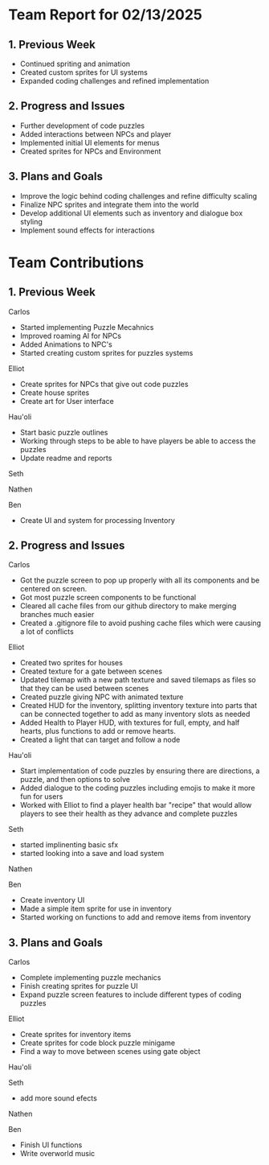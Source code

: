 # Team Report for 02/13/2025


## 1. Previous Week

* Continued spriting and animation
* Created custom sprites for UI systems
* Expanded coding challenges and refined implementation


## 2. Progress and Issues

* Further development of code puzzles 
* Added interactions between NPCs and player
* Implemented initial UI elements for menus
* Created sprites for NPCs and Environment

## 3. Plans and Goals

* Improve the logic behind coding challenges and refine difficulty scaling
* Finalize NPC sprites and integrate them into the world
* Develop additional UI elements such as inventory and dialogue box styling
* Implement sound effects for interactions


# Team Contributions

## 1. Previous Week

Carlos
* Started implementing Puzzle Mecahnics
* Improved roaming AI for NPCs
* Added Animations to NPC's 
* Started creating custom sprites for puzzles systems

Elliot
* Create sprites for NPCs that give out code puzzles
* Create house sprites
* Create art for User interface

Hau'oli
* Start basic puzzle outlines
* Working through steps to be able to have players be able to access the puzzles
* Update readme and reports 

Seth

Nathen

Ben

* Create UI and system for processing Inventory


## 2. Progress and Issues

Carlos
* Got the puzzle screen to pop up properly with all its components and be centered on screen.
* Got most puzzle screen components to be functional
* Cleared all cache files from our github directory to make merging branches much easier
* Created a .gitignore file to avoid pushing cache files which were causing a lot of conflicts

Elliot
* Created two sprites for houses
* Created texture for a gate between scenes
* Updated tilemap with a new path texture and saved tilemaps as files so that they can be used between scenes
* Created puzzle giving NPC with animated texture
* Created HUD for the inventory, splitting inventory texture into parts that can be connected together to add as many inventory slots as needed
* Added Health to Player HUD, with textures for full, empty, and half hearts, plus  functions to add or remove hearts.
* Created a light that can target and follow a node
  
Hau'oli
* Start implementation of code puzzles by ensuring there are directions, a puzzle, and then options to solve
* Added dialogue to the coding puzzles including emojis to make it more fun for users
* Worked with Elliot to find a player health bar "recipe" that would allow players to see their health as they advance and complete puzzles

Seth
* started implinenting basic sfx
* started looking into a save and load system

Nathen

Ben

* Create inventory UI
* Made a simple item sprite for use in inventory
* Started working on functions to add and remove items from inventory

## 3. Plans and Goals

Carlos
* Complete implementing puzzle mechanics
* Finish creating sprites for puzzle UI
* Expand puzzle screen features to include different types of coding puzzles

Elliot
* Create sprites for inventory items
* Create sprites for code block puzzle minigame
* Find a way to move between scenes using gate object

Hau'oli

Seth
* add more sound efects

Nathen

Ben

* Finish UI functions
* Write overworld music
